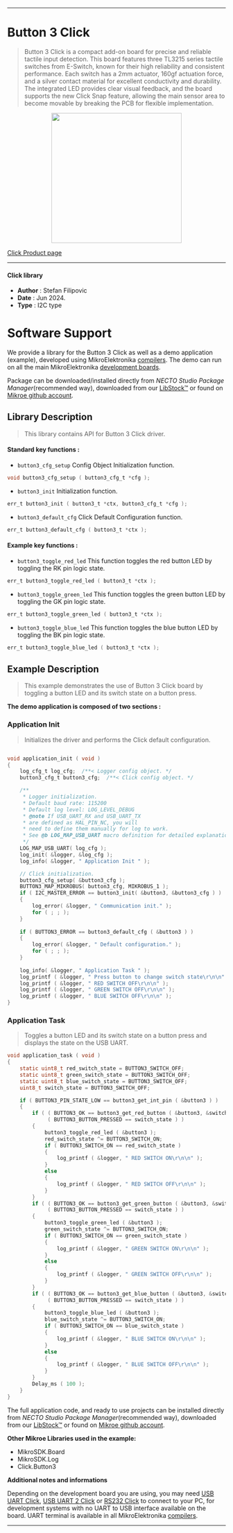 
---
# Button 3 Click

> Button 3 Click is a compact add-on board for precise and reliable tactile input detection. This board features three TL3215 series tactile switches from E-Switch, known for their high reliability and consistent performance. Each switch has a 2mm actuator, 160gf actuation force, and a silver contact material for excellent conductivity and durability. The integrated LED provides clear visual feedback, and the board supports the new Click Snap feature, allowing the main sensor area to become movable by breaking the PCB for flexible implementation.

<p align="center">
  <img src="https://download.mikroe.com/images/click_for_ide/button3_click.png" height=300px>
</p>

[Click Product page](https://www.mikroe.com/button-3-click)

---


#### Click library

- **Author**        : Stefan Filipovic
- **Date**          : Jun 2024.
- **Type**          : I2C type


# Software Support

We provide a library for the Button 3 Click
as well as a demo application (example), developed using MikroElektronika
[compilers](https://www.mikroe.com/necto-studio).
The demo can run on all the main MikroElektronika [development boards](https://www.mikroe.com/development-boards).

Package can be downloaded/installed directly from *NECTO Studio Package Manager*(recommended way), downloaded from our [LibStock&trade;](https://libstock.mikroe.com) or found on [Mikroe github account](https://github.com/MikroElektronika/mikrosdk_click_v2/tree/master/clicks).

## Library Description

> This library contains API for Button 3 Click driver.

#### Standard key functions :

- `button3_cfg_setup` Config Object Initialization function.
```c
void button3_cfg_setup ( button3_cfg_t *cfg );
```

- `button3_init` Initialization function.
```c
err_t button3_init ( button3_t *ctx, button3_cfg_t *cfg );
```

- `button3_default_cfg` Click Default Configuration function.
```c
err_t button3_default_cfg ( button3_t *ctx );
```

#### Example key functions :

- `button3_toggle_red_led` This function toggles the red button LED by toggling the RK pin logic state.
```c
err_t button3_toggle_red_led ( button3_t *ctx );
```

- `button3_toggle_green_led` This function toggles the green button LED by toggling the GK pin logic state.
```c
err_t button3_toggle_green_led ( button3_t *ctx );
```

- `button3_toggle_blue_led` This function toggles the blue button LED by toggling the BK pin logic state.
```c
err_t button3_toggle_blue_led ( button3_t *ctx );
```

## Example Description

> This example demonstrates the use of Button 3 Click board by toggling a button LED and its switch state on a button press.

**The demo application is composed of two sections :**

### Application Init

> Initializes the driver and performs the Click default configuration.

```c

void application_init ( void )
{
    log_cfg_t log_cfg;  /**< Logger config object. */
    button3_cfg_t button3_cfg;  /**< Click config object. */

    /** 
     * Logger initialization.
     * Default baud rate: 115200
     * Default log level: LOG_LEVEL_DEBUG
     * @note If USB_UART_RX and USB_UART_TX 
     * are defined as HAL_PIN_NC, you will 
     * need to define them manually for log to work. 
     * See @b LOG_MAP_USB_UART macro definition for detailed explanation.
     */
    LOG_MAP_USB_UART( log_cfg );
    log_init( &logger, &log_cfg );
    log_info( &logger, " Application Init " );

    // Click initialization.
    button3_cfg_setup( &button3_cfg );
    BUTTON3_MAP_MIKROBUS( button3_cfg, MIKROBUS_1 );
    if ( I2C_MASTER_ERROR == button3_init( &button3, &button3_cfg ) ) 
    {
        log_error( &logger, " Communication init." );
        for ( ; ; );
    }
    
    if ( BUTTON3_ERROR == button3_default_cfg ( &button3 ) )
    {
        log_error( &logger, " Default configuration." );
        for ( ; ; );
    }
    
    log_info( &logger, " Application Task " );
    log_printf ( &logger, " Press button to change switch state\r\n\n" );
    log_printf ( &logger, " RED SWITCH OFF\r\n\n" );
    log_printf ( &logger, " GREEN SWITCH OFF\r\n\n" );
    log_printf ( &logger, " BLUE SWITCH OFF\r\n\n" );
}

```

### Application Task

> Toggles a button LED and its switch state on a button press and displays the state on the USB UART.

```c
void application_task ( void )
{
    static uint8_t red_switch_state = BUTTON3_SWITCH_OFF;
    static uint8_t green_switch_state = BUTTON3_SWITCH_OFF;
    static uint8_t blue_switch_state = BUTTON3_SWITCH_OFF;
    uint8_t switch_state = BUTTON3_SWITCH_OFF;

    if ( BUTTON3_PIN_STATE_LOW == button3_get_int_pin ( &button3 ) )
    {
        if ( ( BUTTON3_OK == button3_get_red_button ( &button3, &switch_state ) ) && 
             ( BUTTON3_BUTTON_PRESSED == switch_state ) )
        {
            button3_toggle_red_led ( &button3 );
            red_switch_state ^= BUTTON3_SWITCH_ON;
            if ( BUTTON3_SWITCH_ON == red_switch_state )
            {
                log_printf ( &logger, " RED SWITCH ON\r\n\n" );
            }
            else
            {
                log_printf ( &logger, " RED SWITCH OFF\r\n\n" );
            }
        }
        if ( ( BUTTON3_OK == button3_get_green_button ( &button3, &switch_state ) ) && 
             ( BUTTON3_BUTTON_PRESSED == switch_state ) )
        {
            button3_toggle_green_led ( &button3 );
            green_switch_state ^= BUTTON3_SWITCH_ON;
            if ( BUTTON3_SWITCH_ON == green_switch_state )
            {
                log_printf ( &logger, " GREEN SWITCH ON\r\n\n" );
            }
            else
            {
                log_printf ( &logger, " GREEN SWITCH OFF\r\n\n" );
            }
        }
        if ( ( BUTTON3_OK == button3_get_blue_button ( &button3, &switch_state ) ) && 
             ( BUTTON3_BUTTON_PRESSED == switch_state ) )
        {
            button3_toggle_blue_led ( &button3 );
            blue_switch_state ^= BUTTON3_SWITCH_ON;
            if ( BUTTON3_SWITCH_ON == blue_switch_state )
            {
                log_printf ( &logger, " BLUE SWITCH ON\r\n\n" );
            }
            else
            {
                log_printf ( &logger, " BLUE SWITCH OFF\r\n\n" );
            }
        }
        Delay_ms ( 100 );
    }
}
```

The full application code, and ready to use projects can be installed directly from *NECTO Studio Package Manager*(recommended way), downloaded from our [LibStock&trade;](https://libstock.mikroe.com) or found on [Mikroe github account](https://github.com/MikroElektronika/mikrosdk_click_v2/tree/master/clicks).

**Other Mikroe Libraries used in the example:**

- MikroSDK.Board
- MikroSDK.Log
- Click.Button3

**Additional notes and informations**

Depending on the development board you are using, you may need
[USB UART Click](https://www.mikroe.com/usb-uart-click),
[USB UART 2 Click](https://www.mikroe.com/usb-uart-2-click) or
[RS232 Click](https://www.mikroe.com/rs232-click) to connect to your PC, for
development systems with no UART to USB interface available on the board. UART
terminal is available in all MikroElektronika
[compilers](https://shop.mikroe.com/compilers).

---
